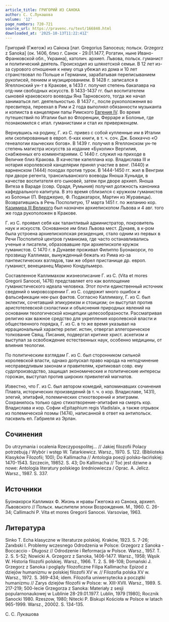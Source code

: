 ```yaml
---
article_title: ГРИГОРИЙ ИЗ САНОКА
author: С. С.Лукашова
volume: '12'
page_numbers: 720-721
source_url: https://pravenc.ru/text/166840.html
downloaded_at: '2025-10-13T11:22:41Z'
---
```


Григорий (Гжегож) из Са́нока [лат. Gregorius Sanoceus; польск. Grzegorz z Sanoka] (ок. 1406, близ г. Санок - 29.01.1477, Рогатин, ныне Ивано-Франковской обл., Украина), католич. архиеп. Львова, польск. гуманист и политический деятель. Происходил из шляхетской семьи. В 12 лет из-за сурового отношения к нему отца убежал из дома и 10 лет странствовал по Польше и Германии, зарабатывая переписыванием рукописей, пением и музицированием. В 1428 г. записался в Ягеллонский ун-т в Кракове, в 1433 г. получил степень бакалавра на отд-нии свободных искусств. В 1433-1437 гг. был воспитателем сыновей краковского воеводы Яна Тарновского, тогда же начал заниматься лит. деятельностью. В 1437 г., после рукоположения во пресвитера, переехал в Рим и 2 года выполнял обязанности музыканта и копииста в канцелярии папы Римского [Евгения IV](<https://pravenc.ru/text/Евгения IV.html>). Во время путешествий по Италии был во Флоренции, Ферраре и Болонье, где познакомился с итал. гуманистами и стал их приверженцем.

Вернувшись на родину, Г. из С. привез с собой купленные им в Италии или скопированные в европ. б-ках книги, в т. ч. соч. Дж. Боккаччо «О генеалогии языческих богов». В 1439 г. получил в Ягеллонском ун-те степень магистра искусств за издание «Буколик» Вергилия, снабженных его комментариями. С 1440 г. служил на приходе в Величке близ Кракова. В качестве капеллана кор. Владислава III и нотария королевской канцелярии принял участие в венг. (1440) и варненском (1444) походах против турок. В 1444-1450 гг. жил в Венгрии при дворе регента, трансильванского воеводы Яноша Хуньяди, в качестве воспитателя его сыновей, затем при дворе архиеп. Яноша Витеза в Вараде (совр. Орадя, Румыния) получил должность каноника кафедрального капитула. В это время сблизился с кружком гуманистов из Болоньи (П. Верджерио, Ф. Подакатарох, Мартин из Журавицы). Возвратившись в Речь Посполитую, 17 марта 1451 г. по желанию кор. [Казимира III Великого](<https://pravenc.ru/text/Казимира III Великого.html>) был назначен архиепископом Львова и 4 авг. того же года рукоположен в Кракове.

Г. из С. проявил себя как талантливый администратор, покровитель наук и искусств. Основанное им близ Львова мест. Дунаев, в к-ром была устроена архиепископская резиденция, стало одним из первых в Речи Посполитой центров гуманизма, где часто останавливались ученые и писатели, образовавшие при архиепископе кружок гуманистов. С 1470 г. в Дунаеве проживал Филиппо Буонакорси, по прозвищу Каллимах, вынужденный бежать из Рима из-за пантеистических взглядов, там же обрел пристанище др. европ. гуманист, венецианец Марино Кондульмеро.

Составленное Каллимахом жизнеописание Г. из С. (Vita et mores Gregorii Sanocei, 1476) представляет его как воплощение гуманистического идеала человека. Этот почти единственный источник сведений о мировоззрении Г. из С. содержит много ошибок и фальсификации нек-рых фактов. Согласно Каллимаху, Г. из С. был эклектик, сочетавший эпикуреизм и стоицизм; он выступал против аристотелевской схоластики и объяснения природных явлений на основании теологической концепции целесообразности. Рассматривая религию как важное средство для укрепления королевской власти и общественного порядка, Г. из С. в то же время указывал на иррациональный характер религ. истин, отвергал аллегорическое толкование Свящ. Писания, подвергал критике христ. аскетизм и выступал за освобождение естественных наук, особенно медицины, от влияния теологии.

По политическим взглядам Г. из С. был сторонником сильной королевской власти, однако допускал право народа на неподчинение несправедливым законам и правителям, критиковал совр. ему судопроизводство, защищал экономические и политические интересы горожан, выступал против широких привилегий магнатов.

Известно, что Г. из С. был автором комедий, напоминавших сочинения Плавта, исторических произведений (в т. ч. о кор. Владиславе, 1431), элегий, эпитафий, полемических стихотворений и эпиграмм. Сохранилось только одно стихотворение-эпитафия на смерть кор. Владислава и кор. Софии «Epitaphium regis Vladislai», а также отрывок из полемической поэмы (1474), написанной в ответ на антипольск. пасквиль еп. Габриеля из Эрлан.

## Сочинения

Do utrzymania i ocalenia Rzeczypospolitej... // Jakiej filozofii Polacy potrzebują / Wybór i wstęp W. Tatarkiewicz. Warsz., 1970. S. 122. (Biblioteka Klasyków Filozofii; 100); Do Kallimacha // Antologia poezji polsko-łacińskiej: 1470-1543. Szczecin, 19852. S. 43; Do Kallimacha // Toć jest dziwne a nowe: Antologia literatury polskiego šredniowiecza / Oprac. A. Jelicz. Warsz., 1987. S. 337.

## Источники

Буонакорси Каллимах Ф. Жизнь и нравы Гжегожа из Санока, архиеп. Львовского // Польск. мыслители эпохи Возрождения. М., 1960. С. 26-34; Callimachi P. Vita et mores Gregorii Sanocei. Varsoviae, 1963.

## Литература

Sinko T. Echa klasyczne w literaturze polskiej. Kraków, 1923. S. 7-26; Zarкbski I. Problemy wczesnego Odrodzenia w Polsce: Grzegorz z Sanoka - Boccaccio - Długosz // Odrodzenie i Reformacja w Polsce. Warsz., 1957. T. 2. S. 5-52; Nowicki A. Grzegorz z Sanoka, 1406-1477. Warsz., 1958; Wąsik W. Historia filozofii polskiej. Warsz., 1966. T. 2. S. 98-108; Domański J. Grzegorz z Sanoka i poglądy filozoficzne Filipa Kallimacha: Epizod z dziejów humanizmu w polskiej filozofii XV w. // Filozofia polska XV w. Warsz., 1972. S. 369-434; idem. Filozofia uniwersytecka a początki humanizmu // Zarys dziejów filozofii w Polsce: w. XIII-XVII. Warsz., 1989. S. 217-219; 500-lecie Grzegorza z Sanoka: Materiały z sesji popularnonaukowej w Lublinie 28-29.01.1977. Lublin, 1979 [1980]; Rocznik Sanocki 1980. Rzeszow, 1980; Nitecki P. Biskupi Kościoła w Polsce w latach 965-1999. Warsz., 20002. S. 134-135.

С. С.  Лукашова
